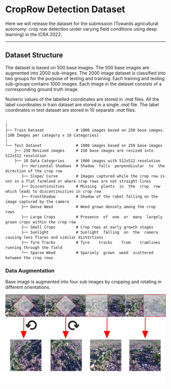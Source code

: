 # CropRow Detection Dataset

Here we will release the dataset for the submission (Towards agricultural autonomy: crop row detection under varying field conditions using deep learning) in the ICRA 2022.

---
## Dataset Structure
The dataset is based on 500 base images. The 500 base images are augmented into 2000 sub-images. The 2000 image dataset is classified into two groups for the purpose of testing and training. Each training and testing sub-groups contains 1000 images. Each image in the dataset consists of a corresponding ground truth image. 

Numeric values of the labelled coordinates are stored in *.mat* files. All the label coordinates in train dataset are stored in a single *.mat* file. The label coordinates in test dataset are stored in 10 separate *.mat* files.

    .
    │
    ├── Train Dataset              # 1000 images based on 250 base images. [100 Images per category x 10 Categories]
    │
    └── Test Dataset               # 1000 images based on 250 base images
        ├── 250 Resized images     # 250 base images are resized into 512x512 resolution
        ├── 10 Data Categories     # 1000 images with 512x512 resolution
           ├── Horizontal Shadows  # Shadow  falls  perpendicular  to  the  direction of the crop row
           ├── Slope/ Curve        # Images captured while the crop row is not in a flat farmland or where crop rows are not straight lines
           ├── Discontinuities     # Missing  plants  in  the  crop  row  which leads to discontinuities in crop row
           ├── FrontShadow         # Shadow of the robot falling on the image captured by the camera
           ├── Dense Weed          # Weed grown densely among the crop rows
           ├── Large Crops         # Presence  of  one  or  many  largely  grown crops within the crop row
           ├── Small Crops         # Crop rows at early growth stages
           ├── Sunlight            # Sunlight  falling  on  the  camera  causing lens flares and similar distortions
           ├── Tyre Tracks         # Tyre    tracks    from    tramlines    running through the field
           └── Sparse Weed         # Sparsely  grown  weed  scattered  between the crop rows


### Data Augmentation
Base image is augmented into four sub images by cropping and rotating in different orientations.

![metadata/cropping.jpg](metadata/cropping.jpg)
